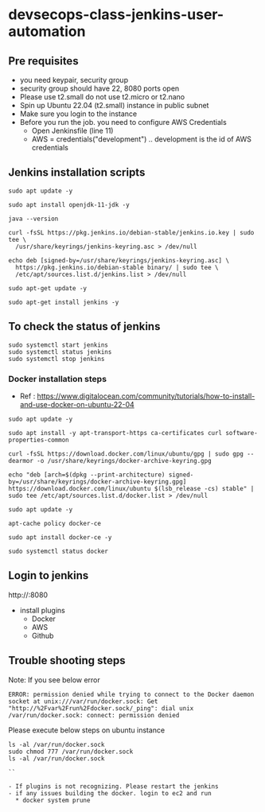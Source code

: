 # devsecops-class-jenkins-user-automation

## Pre requisites
- you need keypair, security group
- security group should have 22, 8080 ports open
- Please use t2.small do not use t2.micro or t2.nano
- Spin up Ubuntu 22.04 (t2.small) instance in public subnet
- Make sure you login to the instance
- Before you run the job. you need to configure AWS Credentials
  * Open Jenkinsfile (line 11)
  * AWS = credentials("development") .. development is the id of AWS credentials

## Jenkins installation scripts
```
sudo apt update -y

sudo apt install openjdk-11-jdk -y

java --version

curl -fsSL https://pkg.jenkins.io/debian-stable/jenkins.io.key | sudo tee \
  /usr/share/keyrings/jenkins-keyring.asc > /dev/null

echo deb [signed-by=/usr/share/keyrings/jenkins-keyring.asc] \
  https://pkg.jenkins.io/debian-stable binary/ | sudo tee \
  /etc/apt/sources.list.d/jenkins.list > /dev/null

sudo apt-get update -y

sudo apt-get install jenkins -y
```

## To check the status of jenkins

```
sudo systemctl start jenkins
sudo systemctl status jenkins
sudo systemctl stop jenkins
```


### Docker installation steps
- Ref : https://www.digitalocean.com/community/tutorials/how-to-install-and-use-docker-on-ubuntu-22-04

```
sudo apt update -y

sudo apt install -y apt-transport-https ca-certificates curl software-properties-common

curl -fsSL https://download.docker.com/linux/ubuntu/gpg | sudo gpg --dearmor -o /usr/share/keyrings/docker-archive-keyring.gpg

echo "deb [arch=$(dpkg --print-architecture) signed-by=/usr/share/keyrings/docker-archive-keyring.gpg] https://download.docker.com/linux/ubuntu $(lsb_release -cs) stable" | sudo tee /etc/apt/sources.list.d/docker.list > /dev/null

sudo apt update -y

apt-cache policy docker-ce

sudo apt install docker-ce -y

sudo systemctl status docker

```

## Login to jenkins
http://<public-ip>:8080
- install plugins
  * Docker
  * AWS 
  * Github

## Trouble shooting steps
Note: If you see below error
```
ERROR: permission denied while trying to connect to the Docker daemon socket at unix:///var/run/docker.sock: Get "http://%2Fvar%2Frun%2Fdocker.sock/_ping": dial unix /var/run/docker.sock: connect: permission denied
```
Please execute below steps on ubuntu instance

```
ls -al /var/run/docker.sock 
sudo chmod 777 /var/run/docker.sock
ls -al /var/run/docker.sock 

``

- If plugins is not recognizing. Please restart the jenkins
- if any issues building the docker. login to ec2 and run
  * docker system prune
